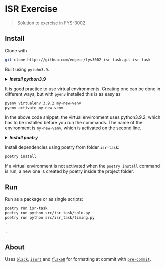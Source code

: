 # ISR Exercise

> Solution to exercise in FYS-3002.

## Install

Clone with

```sh
git clone https://github.com/engeir/fys3002-isr-task.git isr-task
```

Built using `pytohn3.9`.


<details><summary><i><b>Install python3.9</b></i></summary><br><ul>

This assumes that [pyenv](https://github.com/pyenv/pyenv-installer) is installed.

```sh
pyenv install 3.9.2
```

</ul></details>

It is good practice to use virtual environments. Creating one can be done in different
ways, but with `pyenv` installed this is as easy as

```sh
pyenv virtualenv 3.9.2 my-new-venv
pyenv activate my-new-venv
```

In the above code snippet, the virtual environment uses python3.9.2, which has to be
installed before you run the commands. The name of the environment is `my-new-venv`, which
is activated on the second line.

<details><summary><i><b>Install poetry</b></i></summary><br><ul>

```sh
curl -sSL https://raw.githubusercontent.com/python-poetry/poetry/master/get-poetry.py | python
```

</ul></details>

Install dependencies using poetry from folder `isr-task`:

```sh
poetry install
```

If a virtual environment is not activated when the `poetry install` command is run, a new
one is created by poetry inside the project folder.

## Run

Run as a package or as single scripts:

```sh
poetry run isr-task
poetry run python src/isr_task/soln.py
poetry run python src/isr_task/timing.py
.
.
.
```

## About

Uses [`black`](https://black.readthedocs.io/en/stable/),
[`isort`](https://pycqa.github.io/isort/) and [`flake8`](https://flake8.pycqa.org/en/latest/) for formatting at commit
with [`pre-commit`](https://pre-commit.com/).

